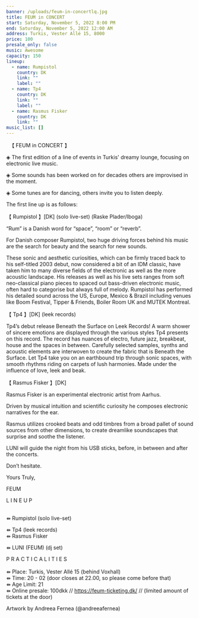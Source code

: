 ```yaml
---
banner: /uploads/feum-in-concertlq.jpg
title: FEUM in CONCERT
start: Saturday, November 5, 2022 8:00 PM
end: Saturday, November 5, 2022 12:00 AM
address: Turkis, Vester Allé 15, 8000
price: 100
presale_only: false
music: Awesome
capacity: 150
lineup:
  - name: Rumpistol
    country: DK
    link: ""
    label: ""
  - name: Tp4
    country: DK
    link: ""
    label: ""
  - name: Rasmus Fisker
    country: DK
    link: ""
music_list: []
---
```

  【 FEUM in CONCERT 】

◈ The first edition of a line of events in Turkis' dreamy lounge, focusing on electronic live music.

◈ Some sounds has been worked on for decades others are improvised in the moment.

◈ Some tunes are for dancing, others invite you to listen deeply.

The first line up is as follows: 

【 Rumpistol 】\[DK] (solo live-set) (Raske Plader/Iboga)

“Rum” is a Danish word for “space”, “room” or “reverb”.

For Danish composer Rumpistol, two huge driving forces behind his music are the search for beauty and the search for new sounds.

These sonic and aesthetic curiosities, which can be firmly traced back to his self-titled 2003 debut, now considered a bit of an IDM classic, have taken him to many diverse fields of the electronic as well as the more acoustic landscape. His releases as well as his live sets ranges from soft neo-classical piano pieces to spaced out bass-driven electronic music, often hard to categorise but always full of melody. Rumpistol has performed his detailed sound across the US, Europe, Mexico & Brazil including venues like Boom Festival, Tipper & Friends, Boiler Room UK and MUTEK Montreal.

【 Tp4 】\[DK] (leek records)

Tp4’s debut release Beneath the Surface on Leek Records! A warm shower of sincere emotions are displayed through the various styles Tp4 presents on this record. The record has nuances of electro, future jazz, breakbeat, house and the spaces in between. Carefully selected samples, synths and acoustic elements are interwoven to create the fabric that is Beneath the Surface. Let Tp4 take you on an earthbound trip through sonic spaces, with smooth rhythms riding on carpets of lush harmonies. Made under the influence of love, leek and beak.

【 Rasmus Fisker 】\[DK]

Rasmus Fisker is an experimental electronic artist from Aarhus.

Driven by musical intuition and scientific curiosity he composes electronic narratives for the ear.

Rasmus utilizes crooked beats and odd timbres from a broad pallet of sound sources from other dimensions, to create dreamlike soundscapes that surprise and soothe the listener.

LUNI will guide the night from his USB sticks, before, in between and after the concerts.  

Don’t hesitate.

Yours Truly,

FEUM

L I N E U P

\
⇻ Rumpistol (solo live-set) 

⇻ Tp4 (leek records)\
⇻ Rasmus Fisker 

⇻ LUNI (FEUM) (dj set)

P R A C T I C A L I T I E S\
\
⇻ Place: Turkis, Vester Allé 15 (behind Voxhall)\
⇻ Time: 20 - 02 (door closes at 22.00, so please come before that)\
⇻ Age Limit: 21\
⇻ Online presale: 100dkk // <https://feum-ticketing.dk/> ​// (limited amount of tickets at the door)

Artwork by Andreea Fernea (@andreeafernea)